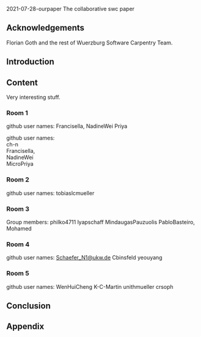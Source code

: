  2021-07-28-ourpaper
The collaborative swc paper

## Acknowledgements

Florian Goth and the rest of Wuerzburg Software Carpentry Team.


## Introduction

## Content
Very interesting stuff.

### Room 1
github user names: Francisella, NadineWei Priya

github user names:<br>
ch-n<br>
Francisella, <br>
NadineWei<br>
MicroPriya

### Room 2
github user names:
tobiaslcmueller

### Room 3
Group members: philko4711 lyapschaff MindaugasPauzuolis PabloBasteiro, Mohamed


### Room 4
github user names:
Schaefer_N1@ukw.de
Cbinsfeld
yeouyang

### Room 5
github user names: WenHuiCheng K-C-Martin unithmueller crsoph

## Conclusion

## Appendix
